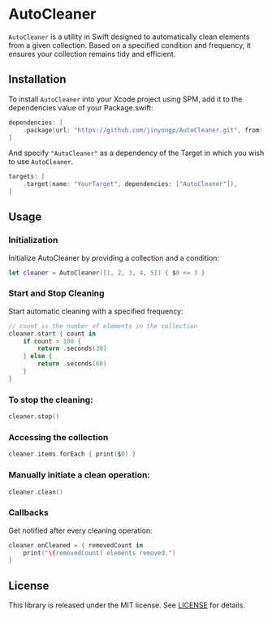 # AutoCleaner

`AutoCleaner` is a utility in Swift designed to automatically clean elements from a given collection. Based on a specified condition and frequency, it ensures your collection remains tidy and efficient.

## Installation

To install `AutoCleaner` into your Xcode project using SPM, add it to the dependencies value of your Package.swift:

```swift
dependencies: [
    .package(url: "https://github.com/jinyongp/AutoCleaner.git", from: "1.1.0"),
]
```

And specify `"AutoCleaner"` as a dependency of the Target in which you wish to use `AutoCleaner`.

```swift
targets: [
    .target(name: "YourTarget", dependencies: ["AutoCleaner"]),
]
```

## Usage

### Initialization

Initialize AutoCleaner by providing a collection and a condition:

```swift
let cleaner = AutoCleaner([1, 2, 3, 4, 5]) { $0 <= 3 }
```

### Start and Stop Cleaning

Start automatic cleaning with a specified frequency:

```swift
// count is the number of elements in the collection
cleaner.start { count in 
    if count > 100 {
        return .seconds(30)
    } else {
        return .seconds(60)
    }
}
```

### To stop the cleaning:

```swift
cleaner.stop()
```

### Accessing the collection

```swift
cleaner.items.forEach { print($0) }
```

### Manually initiate a clean operation:

```swift
cleaner.clean()
```

### Callbacks

Get notified after every cleaning operation:

```swift
cleaner.onCleaned = { removedCount in 
    print("\(removedCount) elements removed.")
}
```

## License

This library is released under the MIT license. See [LICENSE](/LICENSE) for details.
